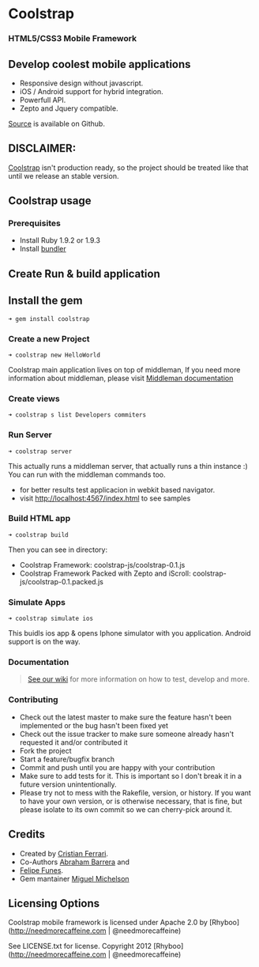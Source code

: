 # Coolstrap

### HTML5/CSS3 Mobile Framework

## Develop coolest mobile applications
  - Responsive design without javascript.
  - iOS / Android support for hybrid integration.
  - Powerfull API.
  - Zepto and Jquery compatible.

[Source](https://github.com/rhyboo/coolstrap) is available on Github.

## DISCLAIMER:
  
  [Coolstrap](https://github.com/rhyboo/coolstrap) isn't production ready, so the project should be treated like that until we release an stable version.

## Coolstrap usage

### Prerequisites
  - Install Ruby 1.9.2 or 1.9.3
  - Install [bundler](http://gembundler.com/)

## Create Run & build application

## Install the gem

    ➜ gem install coolstrap

### Create a new Project

    ➜ coolstrap new HelloWorld

  Coolstrap main application lives on top of middleman,
  If you need more information about middleman, please visit [Middleman documentation](http://http://middlemanapp.com/guides/getting-started)

### Create views

    ➜ coolstrap s list Developers commiters

### Run Server

    ➜ coolstrap server

  This actually runs a middleman server, that actually runs a thin instance :)
  You can run with the middleman commands too.

  - for better results test applicacion in webkit based navigator.
  - visit [http://localhost:4567/index.html](http://localhost:4567/index.html) to see samples

### Build HTML app

    ➜ coolstrap build

  Then you can see in <build> directory:
    
  - Coolstrap Framework: coolstrap-js/coolstrap-0.1.js
  - Coolstrap Framework Packed with Zepto and iScroll: coolstrap-js/coolstrap-0.1.packed.js

### Simulate Apps

    ➜ coolstrap simulate ios

  This buidls ios app & opens Iphone simulator with you application. Android support is on the way.

### Documentation

  > [See our wiki](https://github.com/rhyboo/coolstrap/wiki/_pages) for more information on how to test, develop and more.

### Contributing

  * Check out the latest master to make sure the feature hasn't been implemented or the bug hasn't been fixed yet
  * Check out the issue tracker to make sure someone already hasn't requested it and/or contributed it
  * Fork the project
  * Start a feature/bugfix branch
  * Commit and push until you are happy with your contribution
  * Make sure to add tests for it. This is important so I don't break it in a future version unintentionally.
  * Please try not to mess with the Rakefile, version, or history. If you want to have your own version, or is otherwise necessary, that is fine, but please isolate to its own commit so we can cherry-pick around it.

## Credits

+ Created by [Cristian Ferrari](http://twitter.com/energetico).
+ Co-Authors [Abraham Barrera](http://twitter.com/abraham_barrera) and
+ [Felipe Funes](http://twitter.com/nifoQue).
+ Gem mantainer [Miguel Michelson](http://github.com/michelson)


## Licensing Options

Coolstrap mobile framework is licensed under Apache 2.0 by [Rhyboo](http://needmorecaffeine.com | @needmorecaffeine)

See LICENSE.txt for license.
Copyright 2012 [Rhyboo](http://needmorecaffeine.com | @needmorecaffeine)

